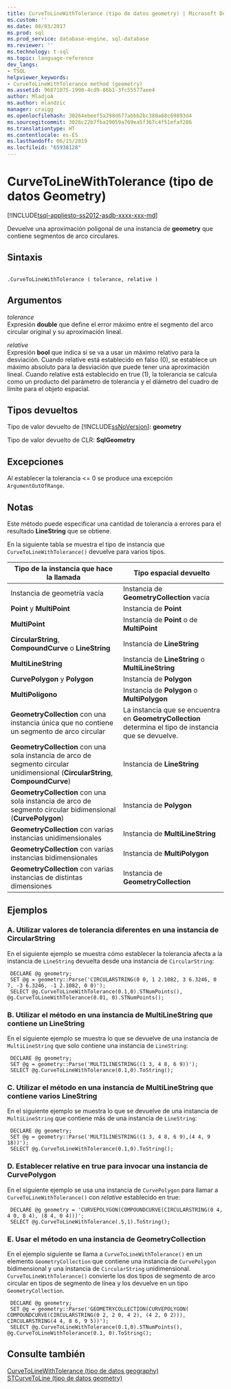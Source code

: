 ```yaml
---
title: CurveToLineWithTolerance (tipo de datos geometry) | Microsoft Docs
ms.custom: ''
ms.date: 08/03/2017
ms.prod: sql
ms.prod_service: database-engine, sql-database
ms.reviewer: ''
ms.technology: t-sql
ms.topic: language-reference
dev_langs:
- TSQL
helpviewer_keywords:
- CurveToLineWithTolerance method (geometry)
ms.assetid: 96871075-1998-4cd9-86b1-3fc55577aee4
author: MladjoA
ms.author: mlandzic
manager: craigg
ms.openlocfilehash: 30264ebeef5a398d677abbb2bc380a68c69893d4
ms.sourcegitcommit: 3026c22b7fba19059a769ea5f367c4f51efaf286
ms.translationtype: HT
ms.contentlocale: es-ES
ms.lasthandoff: 06/15/2019
ms.locfileid: "65938128"
---
```

# <a name="curvetolinewithtolerance-geometry-data-type"></a>CurveToLineWithTolerance (tipo de datos Geometry)
[!INCLUDE[tsql-appliesto-ss2012-asdb-xxxx-xxx-md](../../includes/tsql-appliesto-ss2012-asdb-xxxx-xxx-md.md)]

Devuelve una aproximación poligonal de una instancia de **geometry** que contiene segmentos de arco circulares.
  
## <a name="syntax"></a>Sintaxis  
  
```  
  
.CurveToLineWithTolerance ( tolerance, relative )  
```  
  
## <a name="arguments"></a>Argumentos  
 *tolerance*  
 Expresión **double** que define el error máximo entre el segmento del arco circular original y su aproximación lineal.  
  
 *relative*  
 Expresión **bool** que indica si se va a usar un máximo relativo para la desviación. Cuando relative está establecido en falso (0), se establece un máximo absoluto para la desviación que puede tener una aproximación lineal. Cuando relative está establecido en true (1), la tolerancia se calcula como un producto del parámetro de tolerancia y el diámetro del cuadro de límite para el objeto espacial.  
  
## <a name="return-types"></a>Tipos devueltos  
 Tipo de valor devuelto de [!INCLUDE[ssNoVersion](../../includes/ssnoversion-md.md)]: **geometry**  
  
 Tipo de valor devuelto de CLR: **SqlGeometry**  
  
## <a name="exceptions"></a>Excepciones  
 Al establecer la tolerancia <= 0 se produce una excepción `ArgumentOutOfRange`.  
  
## <a name="remarks"></a>Notas  
 Este método puede especificar una cantidad de tolerancia a errores para el resultado **LineString** que se obtiene.  
  
 En la siguiente tabla se muestra el tipo de instancia que `CurveToLineWithTolerance()` devuelve para varios tipos.  
  
|Tipo de la instancia que hace la llamada|Tipo espacial devuelto|  
|----------------------------|---------------------------|  
|Instancia de geometría vacía|Instancia de **GeometryCollection** vacía|  
|**Point** y **MultiPoint**|Instancia de **Point**|  
|**MultiPoint**|Instancia de **Point** o de **MultiPoint**|  
|**CircularString**, **CompoundCurve** o **LineString**|Instancia de **LineString**|  
|**MultiLineString**|Instancia de **LineString** o **MultiLineString**|  
|**CurvePolygon** y **Polygon**|Instancia de **Polygon**|  
|**MultiPolígono**|Instancia de **Polygon** o **MultiPolygon**|  
|**GeometryCollection** con una instancia única que no contiene un segmento de arco circular|La instancia que se encuentra en **GeometryCollection** determina el tipo de instancia que se devuelve.|  
|**GeometryCollection** con una sola instancia de arco de segmento circular unidimensional (**CircularString**, **CompoundCurve**)|Instancia de **LineString**|  
|**GeometryCollection** con una sola instancia de arco de segmento circular bidimensional (**CurvePolygon**)|Instancia de **Polygon**|  
|**GeometryCollection** con varias instancias unidimensionales|Instancia de **MultiLineString**|  
|**GeometryCollection** con varias instancias bidimensionales|Instancia de **MultiPolygon**|  
|**GeometryCollection** con varias instancias de distintas dimensiones|Instancia de **GeometryCollection**|  
  
## <a name="examples"></a>Ejemplos  
  
### <a name="a-using-different-tolerance-values-on-a-circularstring-instance"></a>A. Utilizar valores de tolerancia diferentes en una instancia de CircularString  
 En el siguiente ejemplo se muestra cómo establecer la tolerancia afecta a la instancia de `LineString` devuelta desde una instancia de `CircularString`:  
  
```
 DECLARE @g geometry; 
 SET @g = geometry::Parse('CIRCULARSTRING(0 0, 1 2.1082, 3 6.3246, 0 7, -3 6.3246, -1 2.1082, 0 0)'); 
 SELECT @g.CurveToLineWithTolerance(0.1,0).STNumPoints(), @g.CurveToLineWithTolerance(0.01, 0).STNumPoints();
 ```  
  
### <a name="b-using-the-method-on-a-multilinestring-instance-containing-one-linestring"></a>B. Utilizar el método en una instancia de MultiLineString que contiene un LineString  
 En el siguiente ejemplo se muestra lo que se devuelve de una instancia de `MultiLineString` que solo contiene una instancia de `LineString`:  
  
```
 DECLARE @g geometry; 
 SET @g = geometry::Parse('MULTILINESTRING((1 3, 4 8, 6 9))'); 
 SELECT @g.CurveToLineWithTolerance(0.1,0).ToString();
 ```  
  
### <a name="c-using-the-method-on-a-multilinestring-instance-containing-multiple-linestrings"></a>C. Utilizar el método en una instancia de MultiLineString que contiene varios LineString  
 En el siguiente ejemplo se muestra lo que se devuelve de una instancia de `MultiLineString` que contiene más de una instancia de `LineString`:  
  
```
 DECLARE @g geometry; 
 SET @g = geometry::Parse('MULTILINESTRING((1 3, 4 8, 6 9),(4 4, 9 18))'); 
 SELECT @g.CurveToLineWithTolerance(0.1,0).ToString();
 ```  
  
### <a name="d-setting-relative-to-true-for-an-invoking-curvepolygon-instance"></a>D. Establecer relative en true para invocar una instancia de CurvePolygon  
 En el siguiente ejemplo se usa una instancia de `CurvePolygon` para llamar a `CurveToLineWithTolerance()` con *relative* establecido en true:  
  
```
 DECLARE @g geometry = 'CURVEPOLYGON(COMPOUNDCURVE(CIRCULARSTRING(0 4, 4 0, 8 4), (8 4, 0 4)))'; 
 SELECT @g.CurveToLineWithTolerance(.5,1).ToString();
 ```  
  
### <a name="e-using-the-method-on-a-geometrycollection-instance"></a>E. Usar el método en una instancia de GeometryCollection  
 En el ejemplo siguiente se llama a `CurveToLineWithTolerance()` en un elemento `GeometryCollection` que contiene una instancia de `CurvePolygon` bidimensional y una instancia de `CircularString` unidimensional. `CurveToLineWithTolerance()` convierte los dos tipos de segmento de arco circular en tipos de segmento de línea y los devuelve en un tipo `GeometryCollection`.  
  
```
 DECLARE @g geometry; 
 SET @g = geometry::Parse('GEOMETRYCOLLECTION(CURVEPOLYGON( COMPOUNDCURVE(CIRCULARSTRING(0 2, 2 0, 4 2), (4 2, 0 2))), CIRCULARSTRING(4 4, 8 6, 9 5))'); 
 SELECT @g.CurveToLineWithTolerance(0.1,0).STNumPoints(), @g.CurveToLineWithTolerance(0.1, 0).ToString();
 ```  
  
## <a name="see-also"></a>Consulte también  
 [CurveToLineWithTolerance &#40;tipo de datos geography&#41;](../../t-sql/spatial-geography/curvetolinewithtolerance-geography-data-type.md)   
 [STCurveToLine &#40;tipo de datos geometry&#41;](../../t-sql/spatial-geometry/stcurvetoline-geometry-data-type.md)  
  
  

